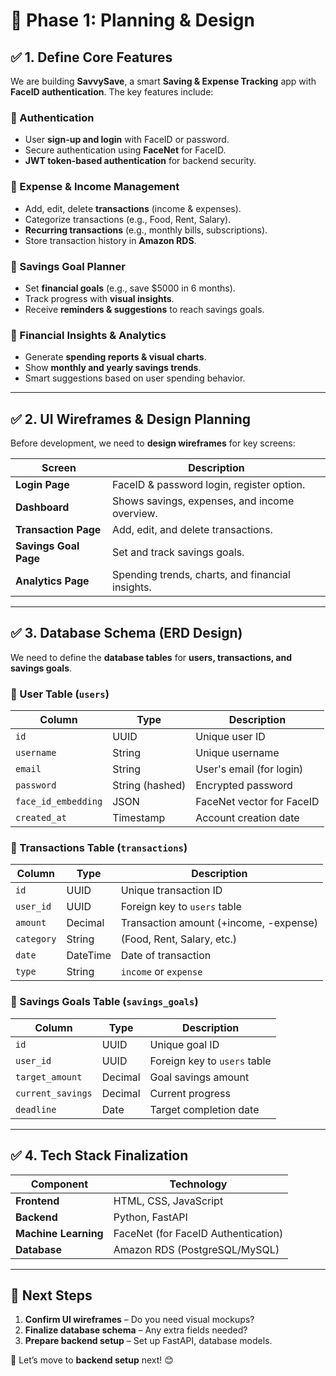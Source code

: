 # 📌 Phase 1: Planning & Design

## ✅ 1. Define Core Features
We are building **SavvySave**, a smart **Saving & Expense Tracking** app with **FaceID authentication**. The key features include:

### 🔹 Authentication
- User **sign-up and login** with FaceID or password.
- Secure authentication using **FaceNet** for FaceID.
- **JWT token-based authentication** for backend security.

### 🔹 Expense & Income Management
- Add, edit, delete **transactions** (income & expenses).
- Categorize transactions (e.g., Food, Rent, Salary).
- **Recurring transactions** (e.g., monthly bills, subscriptions).
- Store transaction history in **Amazon RDS**.

### 🔹 Savings Goal Planner
- Set **financial goals** (e.g., save $5000 in 6 months).
- Track progress with **visual insights**.
- Receive **reminders & suggestions** to reach savings goals.

### 🔹 Financial Insights & Analytics
- Generate **spending reports & visual charts**.
- Show **monthly and yearly savings trends**.
- Smart suggestions based on user spending behavior.

---

## ✅ 2. UI Wireframes & Design Planning
Before development, we need to **design wireframes** for key screens:

| Screen | Description |
|--------|------------|
| **Login Page** | FaceID & password login, register option. |
| **Dashboard** | Shows savings, expenses, and income overview. |
| **Transaction Page** | Add, edit, and delete transactions. |
| **Savings Goal Page** | Set and track savings goals. |
| **Analytics Page** | Spending trends, charts, and financial insights. |

---

## ✅ 3. Database Schema (ERD Design)
We need to define the **database tables** for **users, transactions, and savings goals**.

### 🔹 User Table (`users`)
| Column       | Type        | Description |
|-------------|------------|-------------|
| `id`        | UUID       | Unique user ID |
| `username`  | String     | Unique username |
| `email`     | String     | User's email (for login) |
| `password`  | String (hashed) | Encrypted password |
| `face_id_embedding` | JSON | FaceNet vector for FaceID |
| `created_at` | Timestamp | Account creation date |

### 🔹 Transactions Table (`transactions`)
| Column       | Type      | Description |
|-------------|----------|-------------|
| `id`        | UUID     | Unique transaction ID |
| `user_id`   | UUID     | Foreign key to `users` table |
| `amount`    | Decimal  | Transaction amount (+income, -expense) |
| `category`  | String   | (Food, Rent, Salary, etc.) |
| `date`      | DateTime | Date of transaction |
| `type`      | String   | `income` or `expense` |

### 🔹 Savings Goals Table (`savings_goals`)
| Column      | Type      | Description |
|------------|----------|-------------|
| `id`       | UUID     | Unique goal ID |
| `user_id`  | UUID     | Foreign key to `users` table |
| `target_amount` | Decimal | Goal savings amount |
| `current_savings` | Decimal | Current progress |
| `deadline` | Date     | Target completion date |

---

## ✅ 4. Tech Stack Finalization
| Component   | Technology |
|------------|------------|
| **Frontend** | HTML, CSS, JavaScript |
| **Backend**  | Python, FastAPI |
| **Machine Learning** | FaceNet (for FaceID Authentication) |
| **Database** | Amazon RDS (PostgreSQL/MySQL) |

---

## 📌 Next Steps
1. **Confirm UI wireframes** – Do you need visual mockups?
2. **Finalize database schema** – Any extra fields needed?
3. **Prepare backend setup** – Set up FastAPI, database models.

🚀 Let’s move to **backend setup** next! 😊

